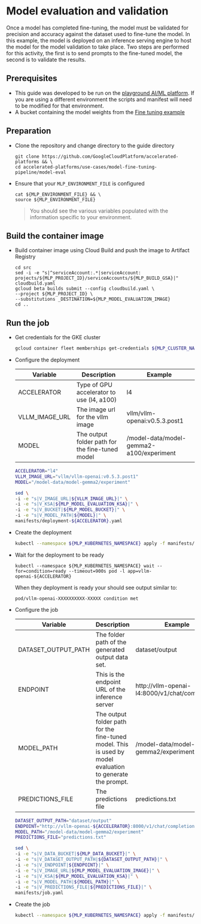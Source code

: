 # Model evaluation and validation

Once a model has completed fine-tuning, the model must be validated for precision and accuracy
against the dataset used to fine-tune the model. In this example, the model is deployed on an
inference serving engine to host the model for the model validation to take place. Two steps are performed
for this activity, the first is to send prompts to the fine-tuned model, the second is to validate the results.

## Prerequisites

- This guide was developed to be run on the [playground AI/ML platform](/platforms/gke-aiml/playground/README.md). If you are using a different environment the scripts and manifest will need to be modified for that environment.
- A bucket containing the model weights from the [Fine tuning example](/use-cases/model-fine-tuning-pipeline/fine-tuning/pytorch/README.md)

## Preparation

- Clone the repository and change directory to the guide directory

  ```
  git clone https://github.com/GoogleCloudPlatform/accelerated-platforms && \
  cd accelerated-platforms/use-cases/model-fine-tuning-pipeline/model-eval
  ```

- Ensure that your `MLP_ENVIRONMENT_FILE` is configured

  ```
  cat ${MLP_ENVIRONMENT_FILE} && \
  source ${MLP_ENVIRONMENT_FILE}
  ```

  > You should see the various variables populated with the information specific to your environment.

## Build the container image

- Build container image using Cloud Build and push the image to Artifact Registry

  ```
  cd src
  sed -i -e "s|^serviceAccount:.*|serviceAccount: projects/${MLP_PROJECT_ID}/serviceAccounts/${MLP_BUILD_GSA}|" cloudbuild.yaml
  gcloud beta builds submit --config cloudbuild.yaml \
  --project ${MLP_PROJECT_ID} \
  --substitutions _DESTINATION=${MLP_MODEL_EVALUATION_IMAGE}
  cd ..
  ```

## Run the job

- Get credentials for the GKE cluster

  ```sh
  gcloud container fleet memberships get-credentials ${MLP_CLUSTER_NAME} --project ${MLP_PROJECT_ID}
  ```

- Configure the deployment

  | Variable       | Description                                     | Example                                  |
  | -------------- | ----------------------------------------------- | ---------------------------------------- |
  | ACCELERATOR    | Type of GPU accelerator to use (l4, a100)       | l4                                       |
  | VLLM_IMAGE_URL | The image url for the vllm image                | vllm/vllm-openai:v0.5.3.post1            |
  | MODEL          | The output folder path for the fine-tuned model | /model-data/model-gemma2-a100/experiment |

  ```sh
  ACCELERATOR="l4"
  VLLM_IMAGE_URL="vllm/vllm-openai:v0.5.3.post1"
  MODEL="/model-data/model-gemma2/experiment"
  ```

  ```sh
  sed \
  -i -e "s|V_IMAGE_URL|${VLLM_IMAGE_URL}|" \
  -i -e "s|V_KSA|${MLP_MODEL_EVALUATION_KSA}|" \
  -i -e "s|V_BUCKET|${MLP_MODEL_BUCKET}|" \
  -i -e "s|V_MODEL_PATH|${MODEL}|" \
  manifests/deployment-${ACCELERATOR}.yaml
  ```

- Create the deployment

  ```sh
  kubectl --namespace ${MLP_KUBERNETES_NAMESPACE} apply -f manifests/deployment-${ACCELERATOR}.yaml
  ```

- Wait for the deployment to be ready

  ```
  kubectl --namespace ${MLP_KUBERNETES_NAMESPACE} wait --for=condition=ready --timeout=900s pod -l app=vllm-openai-${ACCELERATOR}
  ```

  When they deployment is ready your should see output similar to:

  ```output
  pod/vllm-openai-XXXXXXXXXX-XXXXX condition met
  ```

- Configure the job

  | Variable            | Description                                                                                               | Example                                        |
  | ------------------- | --------------------------------------------------------------------------------------------------------- | ---------------------------------------------- |
  | DATASET_OUTPUT_PATH | The folder path of the generated output data set.                                                         | dataset/output                                 |
  | ENDPOINT            | This is the endpoint URL of the inference server                                                          | http://vllm-openai-l4:8000/v1/chat/completions |
  | MODEL_PATH          | The output folder path for the fine-tuned model. This is used by model evaluation to generate the prompt. | /model-data/model-gemma2/experiment            |
  | PREDICTIONS_FILE    | The predictions file                                                                                      | predictions.txt                                |

  ```sh
  DATASET_OUTPUT_PATH="dataset/output"
  ENDPOINT="http://vllm-openai-${ACCELERATOR}:8000/v1/chat/completions"
  MODEL_PATH="/model-data/model-gemma2/experiment"
  PREDICTIONS_FILE="predictions.txt"
  ```

  ```sh
  sed \
  -i -e "s|V_DATA_BUCKET|${MLP_DATA_BUCKET}|" \
  -i -e "s|V_DATASET_OUTPUT_PATH|${DATASET_OUTPUT_PATH}|" \
  -i -e "s|V_ENDPOINT|${ENDPOINT}|" \
  -i -e "s|V_IMAGE_URL|${MLP_MODEL_EVALUATION_IMAGE}|" \
  -i -e "s|V_KSA|${MLP_MODEL_EVALUATION_KSA}|" \
  -i -e "s|V_MODEL_PATH|${MODEL_PATH}|" \
  -i -e "s|V_PREDICTIONS_FILE|${PREDICTIONS_FILE}|" \
  manifests/job.yaml
  ```

- Create the job

  ```sh
  kubectl --namespace ${MLP_KUBERNETES_NAMESPACE} apply -f manifests/job.yaml
  ```

